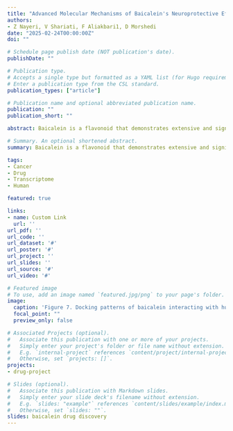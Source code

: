 ```yaml
---
title: "Advanced Molecular Mechanisms of Baicalein's Neuroprotective Effects in Neurodegenerative Disease Treatments"
authors:
- Z Nayeri, V Shariati, F Aliakbari1, D Morshedi
date: "2025-02-24T00:00:00Z"
doi: ""

# Schedule page publish date (NOT publication's date).
publishDate: ""

# Publication type.
# Accepts a single type but formatted as a YAML list (for Hugo requirements).
# Enter a publication type from the CSL standard.
publication_types: ["article"]

# Publication name and optional abbreviated publication name.
publication: ""
publication_short: ""

abstract: Baicalein is a flavonoid that demonstrates extensive and significant therapeutic potential for numerous neurodegenerative diseases (NDs). Due to its shared influences on the remediation of NDs, our study adopts a comprehensive approach to illuminate the underlying mechanisms responsible for the effects of baicalein. We initiated our investigation by computationally identifying the potential protein targets of baicalein using SwissTargetPrediction in Homo sapiens. Concurrently, we used the DisGeNET database to identify genes related to NDs. By integrating with baicalein-predicted targets, we build an inclusive network that highlights complex relationships between genes, diseases, and baicalein. Our findings revealed that baicalein predominantly affects the AGE/RAGE pathway, interleukin (notably IL-18 and IL-17), and NF-κB signalings, the pathways associated with inflammation and immune-related functions. Furthermore, the effects of baicalein extend to the pathways with critical roles in NDs, such as BDNF and PI3K-Akt signaling. Using protein-protein interaction networks to validate our findings, we identified key hub proteins (AR, EGFR, SIRT1, MAPK3, APP, ESR1, PTGS2, MMP9, and GSK3B) that may mediate the therapeutic effects of baicalein against NDs. In this case, molecular docking indicates strong binding affinities between them and baicalein. In summary, our detailed study highlights baicalein's potential as a promising treatment for NDs, offering a molecular basis for its effectiveness.

# Summary. An optional shortened abstract.
summary: Baicalein is a flavonoid that demonstrates extensive and significant therapeutic potential for numerous neurodegenerative diseases (NDs). Due to its shared influences on the remediation of NDs, our study adopts a comprehensive approach to illuminate the underlying mechanisms responsible for the effects of baicalein. We initiated our investigation by computationally identifying the potential protein targets of baicalein using SwissTargetPrediction in Homo sapiens. Concurrently, we used the DisGeNET database to identify genes related to NDs. By integrating with baicalein-predicted targets, we build an inclusive network that highlights complex relationships between genes, diseases, and baicalein. Our findings revealed that baicalein predominantly affects the AGE/RAGE pathway, interleukin (notably IL-18 and IL-17), and NF-κB signalings, the pathways associated with inflammation and immune-related functions. Furthermore, the effects of baicalein extend to the pathways with critical roles in NDs, such as BDNF and PI3K-Akt signaling. Using protein-protein interaction networks to validate our findings, we identified key hub proteins (AR, EGFR, SIRT1, MAPK3, APP, ESR1, PTGS2, MMP9, and GSK3B) that may mediate the therapeutic effects of baicalein against NDs. In this case, molecular docking indicates strong binding affinities between them and baicalein. In summary, our detailed study highlights baicalein's potential as a promising treatment for NDs, offering a molecular basis for its effectiveness.

tags:
- Cancer
- Drug
- Transcriptome
- Human

featured: true

links:
- name: Custom Link
  url: ''
url_pdf: ''
url_code: ''
url_dataset: '#'
url_poster: '#'
url_project: ''
url_slides: ''
url_source: '#'
url_video: '#'

# Featured image
# To use, add an image named `featured.jpg/png` to your page's folder. 
image:
  caption: 'Figure 7. Docking patterns of baicalein interacting with hub proteins'
  focal_point: ""
  preview_only: false

# Associated Projects (optional).
#   Associate this publication with one or more of your projects.
#   Simply enter your project's folder or file name without extension.
#   E.g. `internal-project` references `content/project/internal-project/index.md`.
#   Otherwise, set `projects: []`.
projects:
- drug-project

# Slides (optional).
#   Associate this publication with Markdown slides.
#   Simply enter your slide deck's filename without extension.
#   E.g. `slides: "example"` references `content/slides/example/index.md`.
#   Otherwise, set `slides: ""`.
slides: baicalein drug discovery
---
```


